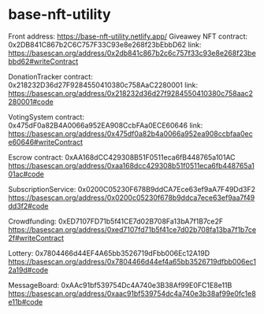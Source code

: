 # base-nft-utility
Front address: https://base-nft-utility.netlify.app/
Giveawey NFT contract: 0x2DB841C867b2C6C757F33C93e8e268f23bEbbD62
link: https://basescan.org/address/0x2db841c867b2c6c757f33c93e8e268f23bebbd62#writeContract

DonationTracker contract: 0x218232D36d27F9284550410380c758AaC2280001
link: https://basescan.org/address/0x218232d36d27f9284550410380c758aac2280001#code

VotingSystem contract: 0x475dF0a82B4A0066a952EA908CcbFAa0ECE60646
link: https://basescan.org/address/0x475df0a82b4a0066a952ea908ccbfaa0ece60646#writeContract

Escrow contract: 0xAA168dCC429308B51F0511eca6fB448765a101AC
https://basescan.org/address/0xaa168dcc429308b51f0511eca6fb448765a101ac#code

SubscriptionService: 0x0200C05230F678B9ddCA7Ece63ef9aA7F49Dd3F2
https://basescan.org/address/0x0200c05230f678b9ddca7ece63ef9aa7f49dd3f2#code

Crowdfunding: 0xED7107FD71b5f41CE7d02B708Fa13bA7f1B7ce2F
https://basescan.org/address/0xed7107fd71b5f41ce7d02b708fa13ba7f1b7ce2f#writeContract

Lottery: 0x7804466d44EF4A65bb3526719dFbb006Ec12A19D
https://basescan.org/address/0x7804466d44ef4a65bb3526719dfbb006ec12a19d#code

MessageBoard: 0xAAc91bf539754Dc4A740e3B38Af99E0FC1E8e11B
https://basescan.org/address/0xaac91bf539754dc4a740e3b38af99e0fc1e8e11b#code
